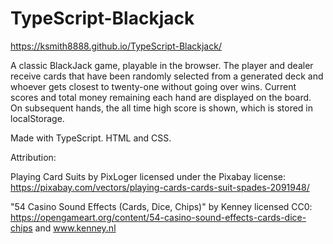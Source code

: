 # TypeScript-Blackjack

https://ksmith8888.github.io/TypeScript-Blackjack/

A classic BlackJack game, playable in the browser. The player and dealer receive cards that have been randomly selected from a generated deck and whoever gets closest to twenty-one without going over wins. Current scores and total money remaining each hand are displayed on the board. On subsequent hands, the all time high score is shown, which is stored in localStorage.

Made with TypeScript. HTML and CSS.

Attribution:

Playing Card Suits by PixLoger licensed under the Pixabay license: 
https://pixabay.com/vectors/playing-cards-cards-suit-spades-2091948/

"54 Casino Sound Effects (Cards, Dice, Chips)" by Kenney licensed CC0: 
https://opengameart.org/content/54-casino-sound-effects-cards-dice-chips and www.kenney.nl
